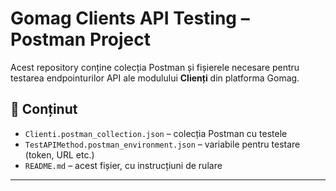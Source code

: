 
# Gomag Clients API Testing – Postman Project

Acest repository conține colecția Postman și fișierele necesare pentru testarea endpointurilor API ale modulului **Clienți** din platforma Gomag.

## 📁 Conținut

- `Clienti.postman_collection.json` – colecția Postman cu testele 
- `TestAPIMethod.postman_environment.json` – variabile pentru testare (token, URL etc.)
- `README.md` – acest fișier, cu instrucțiuni de rulare

---


